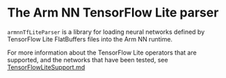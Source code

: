 # The Arm NN TensorFlow Lite parser

`armnnTfLiteParser` is a library for loading neural networks defined by TensorFlow Lite FlatBuffers files
into the Arm NN runtime.

For more information about the TensorFlow Lite operators that are supported, and the networks that have been tested,
see [TensorFlowLiteSupport.md](./TensorFlowLiteSupport.md)